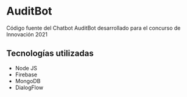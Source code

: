 # AuditBot
Código fuente del Chatbot AuditBot desarrollado para el concurso de Innovación 2021

## Tecnologías utilizadas
- Node JS
- Firebase
- MongoDB
- DialogFlow